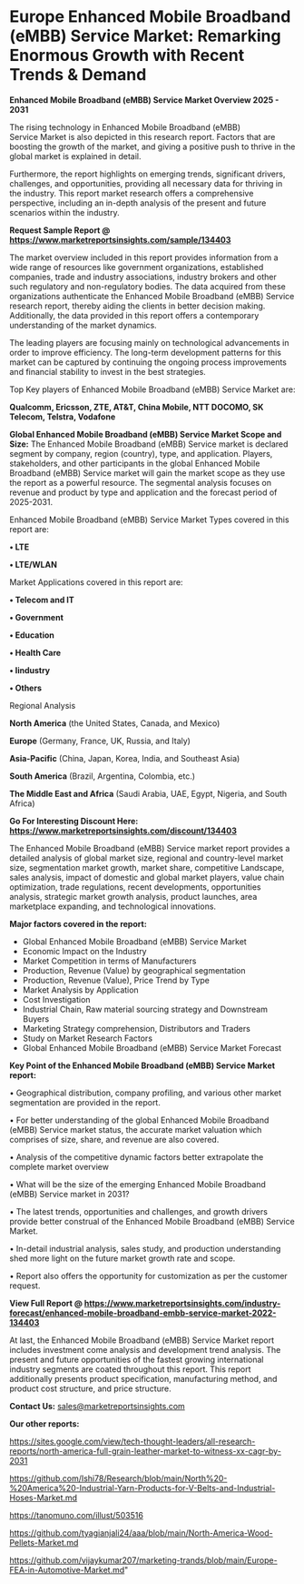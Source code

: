 # Europe Enhanced Mobile Broadband (eMBB) Service Market: Remarking Enormous Growth with Recent Trends & Demand

<Strong> Enhanced Mobile Broadband (eMBB) Service Market Overview 2025 - 2031</strong>

The rising technology in Enhanced Mobile Broadband (eMBB) Service Market is also depicted in this research report. Factors that are boosting the growth of the market, and giving a positive push to thrive in the global market is explained in detail.

Furthermore, the report highlights on emerging trends, significant drivers, challenges, and opportunities, providing all necessary data for thriving in the industry. This report market research offers a comprehensive perspective, including an in-depth analysis of the present and future scenarios within the industry.

<strong>Request Sample Report @ <a href=https://www.marketreportsinsights.com/sample/134403>https://www.marketreportsinsights.com/sample/134403</a></strong>

The market overview included in this report provides information from a wide range of resources like government organizations, established companies, trade and industry associations, industry brokers and other such regulatory and non-regulatory bodies. The data acquired from these organizations authenticate the Enhanced Mobile Broadband (eMBB) Service research report, thereby aiding the clients in better decision making. Additionally, the data provided in this report offers a contemporary understanding of the market dynamics.

The leading players are focusing mainly on technological advancements in order to improve efficiency. The long-term development patterns for this market can be captured by continuing the ongoing process improvements and financial stability to invest in the best strategies.

Top Key players of Enhanced Mobile Broadband (eMBB) Service Market are:

<strong>Qualcomm, Ericsson, ZTE, AT&T, China Mobile, NTT DOCOMO, SK Telecom, Telstra, Vodafone</strong>

<strong><b>Global Enhanced Mobile Broadband (eMBB) Service Market Scope and Size:</b></strong>
The Enhanced Mobile Broadband (eMBB) Service market is declared segment by company, region (country), type, and application. Players, stakeholders, and other participants in the global Enhanced Mobile Broadband (eMBB) Service market will gain the market scope as they use the report as a powerful resource. The segmental analysis focuses on revenue and product by type and application and the forecast period of 2025-2031.

Enhanced Mobile Broadband (eMBB) Service Market Types covered in this report are:

<strong>• LTE

• LTE/WLAN</strong>

Market Applications covered in this report are:

<strong>• Telecom and IT

• Government

• Education

• Health Care

• Iindustry

• Others</strong> 

Regional Analysis

<strong>North America</strong> (the United States, Canada, and Mexico)

<strong>Europe</strong> (Germany, France, UK, Russia, and Italy)

<strong>Asia-Pacific</strong> (China, Japan, Korea, India, and Southeast Asia)

<strong>South America</strong> (Brazil, Argentina, Colombia, etc.)

<strong>The Middle East and Africa</strong> (Saudi Arabia, UAE, Egypt, Nigeria, and South Africa)

<strong>Go For Interesting Discount Here: <a href=https://www.marketreportsinsights.com/discount/134403>https://www.marketreportsinsights.com/discount/134403</a></strong>

The Enhanced Mobile Broadband (eMBB) Service market report provides a detailed analysis of global market size, regional and country-level market size, segmentation market growth, market share, competitive Landscape, sales analysis, impact of domestic and global market players, value chain optimization, trade regulations, recent developments, opportunities analysis, strategic market growth analysis, product launches, area marketplace expanding, and technological innovations.

<strong><b>Major factors covered in the report:</b></strong>
<ul>
  <li>Global Enhanced Mobile Broadband (eMBB) Service Market </li>
  <li>Economic Impact on the Industry</li>
  <li>Market Competition in terms of Manufacturers</li>
  <li>Production, Revenue (Value) by geographical segmentation</li>
  <li>Production, Revenue (Value), Price Trend by Type</li>
  <li>Market Analysis by Application</li>
  <li>Cost Investigation</li>
  <li>Industrial Chain, Raw material sourcing strategy and Downstream Buyers</li>
  <li>Marketing Strategy comprehension, Distributors and Traders</li>
  <li>Study on Market Research Factors</li>
  <li>Global Enhanced Mobile Broadband (eMBB) Service Market Forecast</li>
</ul>

<strong><b>Key Point of the Enhanced Mobile Broadband (eMBB) Service Market report:</b></strong>

• Geographical distribution, company profiling, and various other market segmentation are provided in the report.

• For better understanding of the global Enhanced Mobile Broadband (eMBB) Service market status, the accurate market valuation which comprises of size, share, and revenue are also covered.

• Analysis of the competitive dynamic factors better extrapolate the complete market overview

• What will be the size of the emerging Enhanced Mobile Broadband (eMBB) Service market in 2031?

• The latest trends, opportunities and challenges, and growth drivers provide better construal of the Enhanced Mobile Broadband (eMBB) Service Market.

• In-detail industrial analysis, sales study, and production understanding shed more light on the future market growth rate and scope.

• Report also offers the opportunity for customization as per the customer request.

<strong><b>View Full Report @ <a href=https://www.marketreportsinsights.com/industry-forecast/enhanced-mobile-broadband-embb-service-market-2022-134403>https://www.marketreportsinsights.com/industry-forecast/enhanced-mobile-broadband-embb-service-market-2022-134403</a></b></strong>


At last, the Enhanced Mobile Broadband (eMBB) Service Market report includes investment come analysis and development trend analysis. The present and future opportunities of the fastest growing international industry segments are coated throughout this report. This report additionally presents product specification, manufacturing method, and product cost structure, and price structure.

<strong>Contact Us:</strong>
sales@marketreportsinsights.com

<strong>Our other reports:</strong>

<a href=https://sites.google.com/view/tech-thought-leaders/all-research-reports/north-america-full-grain-leather-market-to-witness-xx-cagr-by-2031>https://sites.google.com/view/tech-thought-leaders/all-research-reports/north-america-full-grain-leather-market-to-witness-xx-cagr-by-2031</a>

<a href=https://github.com/Ishi78/Research/blob/main/North%20-%20America%20-Industrial-Yarn-Products-for-V-Belts-and-Industrial-Hoses-Market.md>https://github.com/Ishi78/Research/blob/main/North%20-%20America%20-Industrial-Yarn-Products-for-V-Belts-and-Industrial-Hoses-Market.md</a>

<a href=https://tanomuno.com/illust/503516>https://tanomuno.com/illust/503516</a>

<a href=https://github.com/tyagianjali24/aaa/blob/main/North-America-Wood-Pellets-Market.md>https://github.com/tyagianjali24/aaa/blob/main/North-America-Wood-Pellets-Market.md</a>

<a href=https://github.com/vijaykumar207/marketing-trands/blob/main/Europe-FEA-in-Automotive-Market.md>https://github.com/vijaykumar207/marketing-trands/blob/main/Europe-FEA-in-Automotive-Market.md</a>"
